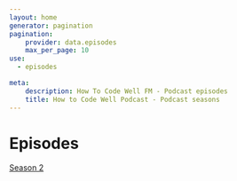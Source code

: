 ```yaml
---
layout: home
generator: pagination
pagination:
    provider: data.episodes
    max_per_page: 10
use:
  - episodes

meta:
    description: How To Code Well FM - Podcast episodes
    title: How to Code Well Podcast - Podcast seasons
---
```

# Episodes

<a class="btn" href="/season/2">Season 2</a>
